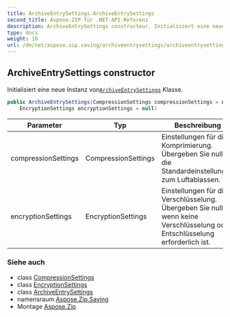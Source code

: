 ```yaml
---
title: ArchiveEntrySettings.ArchiveEntrySettings
second_title: Aspose.ZIP für .NET-API-Referenz
description: ArchiveEntrySettings constructeur. Initialisiert eine neue Instanz vonArchiveEntrySettings Klasse.
type: docs
weight: 10
url: /de/net/aspose.zip.saving/archiveentrysettings/archiveentrysettings/
---
```

## ArchiveEntrySettings constructor

Initialisiert eine neue Instanz von[`ArchiveEntrySettings`](../) Klasse.

```csharp
public ArchiveEntrySettings(CompressionSettings compressionSettings = null, 
    EncryptionSettings encryptionSettings = null)
```

| Parameter | Typ | Beschreibung |
| --- | --- | --- |
| compressionSettings | CompressionSettings | Einstellungen für die Komprimierung. Übergeben Sie null für die Standardeinstellungen zum Luftablassen. |
| encryptionSettings | EncryptionSettings | Einstellungen für die Verschlüsselung. Übergeben Sie null, wenn keine Verschlüsselung oder Entschlüsselung erforderlich ist. |

### Siehe auch

* class [CompressionSettings](../../compressionsettings/)
* class [EncryptionSettings](../../encryptionsettings/)
* class [ArchiveEntrySettings](../)
* namensraum [Aspose.Zip.Saving](../../archiveentrysettings/)
* Montage [Aspose.Zip](../../../)


